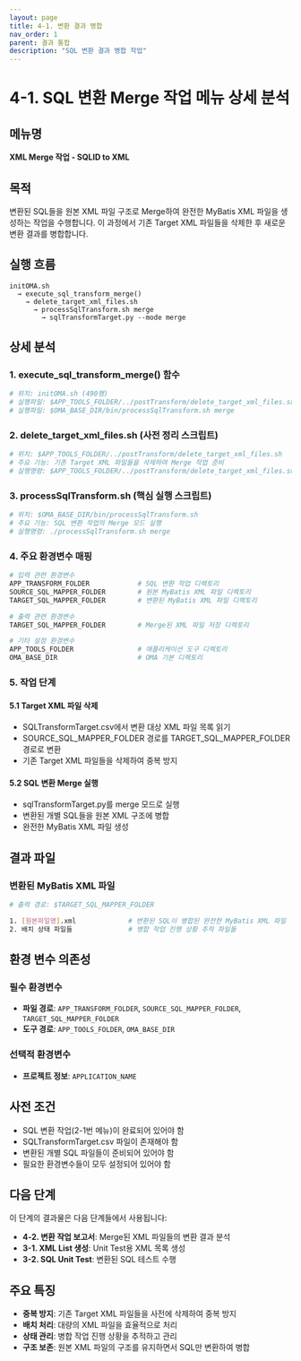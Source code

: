 ```yaml
---
layout: page
title: 4-1. 변환 결과 병합
nav_order: 1
parent: 결과 통합
description: "SQL 변환 결과 병합 작업"
---
```


# 4-1. SQL 변환 Merge 작업 메뉴 상세 분석

## 메뉴명
**XML Merge 작업 - SQLID to XML**

## 목적
변환된 SQL들을 원본 XML 파일 구조로 Merge하여 완전한 MyBatis XML 파일을 생성하는 작업을 수행합니다. 이 과정에서 기존 Target XML 파일들을 삭제한 후 새로운 변환 결과를 병합합니다.

## 실행 흐름
```
initOMA.sh 
  → execute_sql_transform_merge() 
    → delete_target_xml_files.sh
      → processSqlTransform.sh merge
        → sqlTransformTarget.py --mode merge
```

## 상세 분석

### 1. **execute_sql_transform_merge() 함수**
```bash
# 위치: initOMA.sh (490행)
# 실행파일: $APP_TOOLS_FOLDER/../postTransform/delete_target_xml_files.sh
# 실행파일: $OMA_BASE_DIR/bin/processSqlTransform.sh merge
```

### 2. **delete_target_xml_files.sh (사전 정리 스크립트)**
```bash
# 위치: $APP_TOOLS_FOLDER/../postTransform/delete_target_xml_files.sh
# 주요 기능: 기존 Target XML 파일들을 삭제하여 Merge 작업 준비
# 실행명령: $APP_TOOLS_FOLDER/../postTransform/delete_target_xml_files.sh
```

### 3. **processSqlTransform.sh (핵심 실행 스크립트)**
```bash
# 위치: $OMA_BASE_DIR/bin/processSqlTransform.sh
# 주요 기능: SQL 변환 작업의 Merge 모드 실행
# 실행명령: ./processSqlTransform.sh merge
```

### 4. **주요 환경변수 매핑**
```bash
# 입력 관련 환경변수
APP_TRANSFORM_FOLDER            # SQL 변환 작업 디렉토리
SOURCE_SQL_MAPPER_FOLDER        # 원본 MyBatis XML 파일 디렉토리
TARGET_SQL_MAPPER_FOLDER        # 변환된 MyBatis XML 파일 디렉토리

# 출력 관련 환경변수  
TARGET_SQL_MAPPER_FOLDER        # Merge된 XML 파일 저장 디렉토리

# 기타 설정 환경변수
APP_TOOLS_FOLDER                # 애플리케이션 도구 디렉토리
OMA_BASE_DIR                    # OMA 기본 디렉토리
```

### 5. **작업 단계**
#### **5.1 Target XML 파일 삭제**
- SQLTransformTarget.csv에서 변환 대상 XML 파일 목록 읽기
- SOURCE_SQL_MAPPER_FOLDER 경로를 TARGET_SQL_MAPPER_FOLDER 경로로 변환
- 기존 Target XML 파일들을 삭제하여 중복 방지

#### **5.2 SQL 변환 Merge 실행**
- sqlTransformTarget.py를 merge 모드로 실행
- 변환된 개별 SQL들을 원본 XML 구조에 병합
- 완전한 MyBatis XML 파일 생성

## 결과 파일

### **변환된 MyBatis XML 파일**
```bash
# 출력 경로: $TARGET_SQL_MAPPER_FOLDER

1. [원본파일명].xml             # 변환된 SQL이 병합된 완전한 MyBatis XML 파일
2. 배치 상태 파일들              # 병합 작업 진행 상황 추적 파일들
```

## 환경 변수 의존성

### **필수 환경변수**
- **파일 경로**: `APP_TRANSFORM_FOLDER`, `SOURCE_SQL_MAPPER_FOLDER`, `TARGET_SQL_MAPPER_FOLDER`
- **도구 경로**: `APP_TOOLS_FOLDER`, `OMA_BASE_DIR`

### **선택적 환경변수**
- **프로젝트 정보**: `APPLICATION_NAME`

## 사전 조건
- SQL 변환 작업(2-1번 메뉴)이 완료되어 있어야 함
- SQLTransformTarget.csv 파일이 존재해야 함
- 변환된 개별 SQL 파일들이 준비되어 있어야 함
- 필요한 환경변수들이 모두 설정되어 있어야 함

## 다음 단계
이 단계의 결과물은 다음 단계들에서 사용됩니다:
- **4-2. 변환 작업 보고서**: Merge된 XML 파일들의 변환 결과 분석
- **3-1. XML List 생성**: Unit Test용 XML 목록 생성
- **3-2. SQL Unit Test**: 변환된 SQL 테스트 수행

## 주요 특징
- **중복 방지**: 기존 Target XML 파일들을 사전에 삭제하여 중복 방지
- **배치 처리**: 대량의 XML 파일을 효율적으로 처리
- **상태 관리**: 병합 작업 진행 상황을 추적하고 관리
- **구조 보존**: 원본 XML 파일의 구조를 유지하면서 SQL만 변환하여 병합
